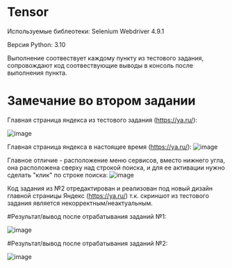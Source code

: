 # Tensor
Используемые библеотеки: Selenium Webdriver 4.9.1 

Версия Python: 3.10

Выполнение соотвествует каждому пункту из тестового задания, сопровождают код соотвествующие выводы в консоль после выполнения пункта.
# Замечание во втором задании
Главная страница яндекса из тестового задания (https://ya.ru/):

![image](https://github.com/timahols/Tensor/assets/117768695/a4f40a7a-35c9-4f60-b598-4dedfe4415bb)

Главная страница яндекса в настоящее время (https://ya.ru/):
![image](https://github.com/timahols/Tensor/assets/117768695/0424f75c-a049-40a5-a0c0-559faca477c1)

Главное отличие - расположение меню сервисов, вместо нижнего угла, она расположена сверху над строкой поиска, и для ее активации нужно сделать "клик" по строке поиска:
![image](https://github.com/timahols/Tensor/assets/117768695/677f8708-a2cd-4899-be19-03ce306011bd)

Код задания из №2 отредактирован и реализован под новый дизайн главной страницы Яндекс (https://ya.ru/) т.к. скриншот из тестового задания является некорректным/неактуальным.

#Результат/вывод после отрабатывания заданий №1:

![image](https://github.com/timahols/Tensor/assets/117768695/ca4f2712-fc70-4bf2-bda4-90f10c41027c)

#Результат/вывод после отрабатывания заданий №2:

![image](https://github.com/timahols/Tensor/assets/117768695/2ecce010-8abf-4b99-bcc6-4f8040354297)

